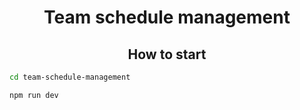 <h1 align='center'> Team schedule management </h1>
<h2 align='center'> How to start </h2>

```bash
cd team-schedule-management
```
```bash
npm run dev
```